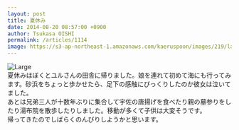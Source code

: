 ```yaml
---
layout: post
title: 夏休み
date: 2014-08-20 08:57:00 +0900
author: Tsukasa OISHI
permalink: /articles/1114
image: https://s3-ap-northeast-1.amazonaws.com/kaeruspoon/images/219/large.jpg?1408492626
---
```



![Large](https://s3-ap-northeast-1.amazonaws.com/kaeruspoon/images/219/large.jpg?1408492626)  
夏休みはぼくとユルさんの田舎に帰りました。娘を連れて初めて海にも行ってみます。砂浜をちょっと歩かせたら、足下の感触にびっくりしたのか彼女は泣いてました。  
あとは兄弟三人が十数年ぶりに集合して宇佐の唐揚げを食べたり親の墓参りをしたり湯布院を散歩したりしました。移動が多くて子供は大変そうです。  
帰ってきたのでしばらくのんびりしようかと思います。  
